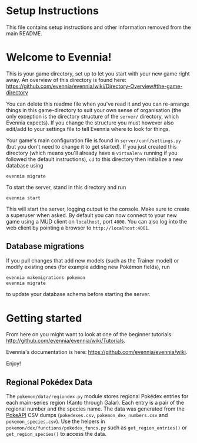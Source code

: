 # Setup Instructions

This file contains setup instructions and other information removed from the main README.

# Welcome to Evennia!

This is your game directory, set up to let you start with
your new game right away. An overview of this directory is found here:
https://github.com/evennia/evennia/wiki/Directory-Overview#the-game-directory

You can delete this readme file when you've read it and you can
re-arrange things in this game-directory to suit your own sense of
organisation (the only exception is the directory structure of the
`server/` directory, which Evennia expects). If you change the structure
you must however also edit/add to your settings file to tell Evennia
where to look for things.

Your game's main configuration file is found in
`server/conf/settings.py` (but you don't need to change it to get
started). If you just created this directory (which means you'll already
have a `virtualenv` running if you followed the default instructions),
`cd` to this directory then initialize a new database using

    evennia migrate

To start the server, stand in this directory and run

    evennia start

This will start the server, logging output to the console. Make
sure to create a superuser when asked. By default you can now connect
to your new game using a MUD client on `localhost`, port `4000`.  You can
also log into the web client by pointing a browser to
`http://localhost:4001`.

## Database migrations

If you pull changes that add new models (such as the Trainer model) or
modify existing ones (for example adding new Pokémon fields), run

```bash
evennia makemigrations pokemon
evennia migrate
```

to update your database schema before starting the server.

# Getting started

From here on you might want to look at one of the beginner tutorials:
http://github.com/evennia/evennia/wiki/Tutorials.

Evennia's documentation is here:
https://github.com/evennia/evennia/wiki.

Enjoy!

## Regional Pokédex Data

The `pokemon/data/regiondex.py` module stores regional Pokédex entries for
each main-series region (Kanto through Galar).  Each entry is a pair of the
regional number and the species name.  The data was generated from the
[PokeAPI](https://github.com/PokeAPI/pokeapi/) CSV dumps
(`pokedexes.csv`, `pokemon_dex_numbers.csv` and `pokemon_species.csv`).  Use the
helpers in `pokemon/dex/functions/pokedex_funcs.py` such as
`get_region_entries()` or `get_region_species()` to access the data.
